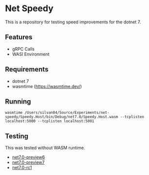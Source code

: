 # Net Speedy
This is a repository for testing speed improvements for the dotnet 7.

## Features
- gRPC Calls
- WASI Environment

## Requirements
- dotnet 7
- wasmtime (https://wasmtime.dev/)

## Running

```wasmtime /Users/silvan04/Source/Experiments/net-speedy/Speedy.Host/bin/Debug/net7.0/Speedy.Host.wasm --tcplisten localhost:5000 --tcplisten localhost:5001```

## Testing
This was tested without WASM runtime.
- [net7.0-preview6](https://askpt.github.io/net-speedy/summary_net7.0.0_pre6.html)
- [net7.0-preview7](https://askpt.github.io/net-speedy/summary_net7.0.0_pre7.html)
- [net7.0-rc1](https://askpt.github.io/net-speedy/summary_net7.0.0_rc1.html)
